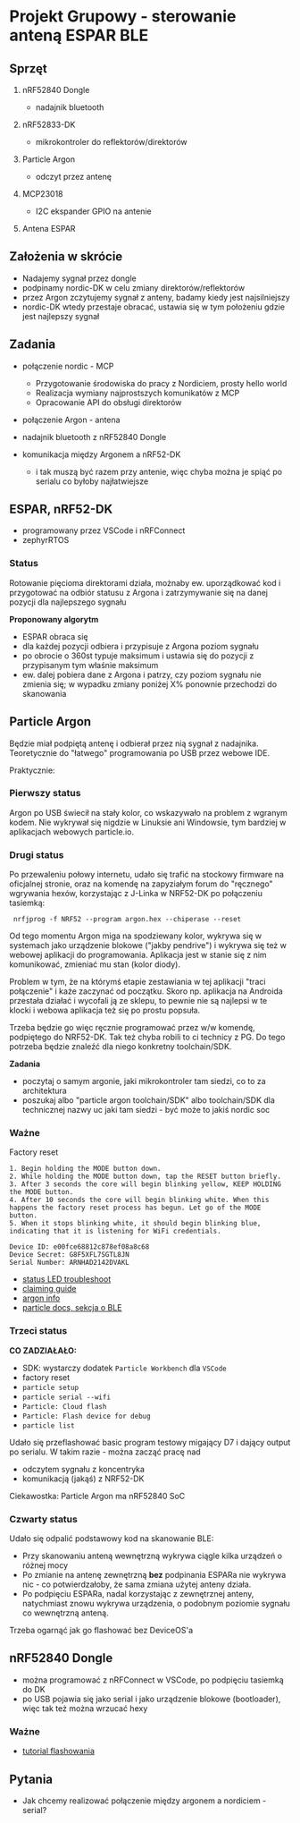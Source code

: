 # Projekt Grupowy - sterowanie anteną ESPAR BLE

## Sprzęt

1. nRF52840 Dongle 
    - nadajnik bluetooth

1. nRF52833-DK
    - mikrokontroler do reflektorów/direktorów
 
1. Particle Argon 
    - odczyt przez antenę

1. MCP23018 
    - I2C ekspander GPIO na antenie

1. Antena ESPAR


## Założenia w skrócie

* Nadajemy sygnał przez dongle
* podpinamy nordic-DK w celu zmiany direktorów/reflektorów
* przez Argon zczytujemy sygnał z anteny, badamy kiedy jest najsilniejszy 
* nordic-DK wtedy przestaje obracać, ustawia się w tym położeniu gdzie jest
    najlepszy sygnał 


## Zadania

- połączenie nordic - MCP
    * Przygotowanie środowiska do pracy z Nordiciem, prosty hello world
    * Realizacja wymiany najprostszych komunikatów z MCP
    * Opracowanie API do obsługi direktorów 

- połączenie Argon - antena

- nadajnik bluetooth z nRF52840 Dongle

- komunikacja między Argonem a nRF52-DK
    - i tak muszą być razem przy antenie, więc chyba można je spiąć po serialu
      co byłoby najłatwiejsze 
 

## ESPAR, nRF52-DK

* programowany przez VSCode i nRFConnect
* zephyrRTOS

### Status

Rotowanie pięcioma direktorami działa, możnaby ew. uporządkować kod i 
przygotować na odbiór statusu z Argona i zatrzymywanie się na danej pozycji
dla najlepszego sygnału

**Proponowany algorytm**

* ESPAR obraca się
* dla każdej pozycji odbiera i przypisuje z Argona poziom sygnału
* po obrocie o 360st typuje maksimum i ustawia się do pozycji z przypisanym
    tym właśnie maksimum
* ew. dalej pobiera dane z Argona i patrzy, czy poziom sygnału nie zmienia się;
    w wypadku zmiany poniżej X% ponownie przechodzi do skanowania 


## Particle Argon

Będzie miał podpiętą antenę i odbierał przez nią sygnał z nadajnika.
Teoretycznie do "łatwego" programowania po USB przez webowe IDE. 

Praktycznie:

### Pierwszy status

Argon po USB świecił na stały kolor, co wskazywało na problem z wgranym kodem. 
Nie wykrywał się nigdzie w Linuksie ani Windowsie, tym bardziej w aplikacjach
webowych particle.io.

### Drugi status

Po przewaleniu połowy internetu, udało się trafić na stockowy firmware na 
oficjalnej stronie, oraz na komendę na zapyziałym forum do "ręcznego" wgrywania
hexów, korzystając z J-Linka w NRF52-DK po połączeniu tasiemką:

```
 nrfjprog -f NRF52 --program argon.hex --chiperase --reset
```

Od tego momentu Argon miga na spodziewany kolor, wykrywa się w systemach jako
urządzenie blokowe ("jakby pendrive") i wykrywa się też w webowej aplikacji 
do programowania. Aplikacja jest w stanie się z nim komunikować, zmieniać mu 
stan (kolor diody). 

Problem w tym, że na którymś etapie zestawiania w tej 
aplikacji "traci połączenie" i każe zaczynać od początku. Skoro np. aplikacja 
na Androida przestała działać i wycofali ją ze sklepu, to pewnie nie są 
najlepsi w te klocki i webowa aplikacja też się po prostu popsuła.

Trzeba będzie go więc ręcznie programować przez w/w komendę, podpiętego do 
NRF52-DK. Tak też chyba robili to ci technicy z PG. Do tego potrzeba będzie 
znaleźć dla niego konkretny toolchain/SDK.

**Zadania**

* poczytaj o samym argonie, jaki mikrokontroler tam siedzi, co to za 
    architektura
* poszukaj albo "particle argon toolchain/SDK" albo toolchain/SDK dla 
    technicznej nazwy uc jaki tam siedzi - być może to jakiś nordic soc

### Ważne

Factory reset
```
1. Begin holding the MODE button down.
2. While holding the MODE button down, tap the RESET button briefly.
3. After 3 seconds the core will begin blinking yellow, KEEP HOLDING the MODE button.
4. After 10 seconds the core will begin blinking white. When this happens the factory reset process has begun. Let go of the MODE button.
5. When it stops blinking white, it should begin blinking blue, indicating that it is listening for WiFi credentials.
```

```
Device ID: e00fce68812c878ef08a8c68
Device Secret: G8F5XFL7SGTL8JN
Serial Number: ARNHAD2142DVAKL
```

* [status LED troubleshoot](https://docs.particle.io/troubleshooting/led/argon/)
* [claiming guide](https://diotlabs.daraghbyrne.me/docs/getting-started/4-claim-it/) 
* [argon info](https://www.hackster.io/ruchir1674/getting-started-with-particle-argon-and-xenon-1a1ea4)
* [particle docs, sekcja o BLE](https://docs.particle.io/reference/device-os/firmware/#ble-selectantenna-)

### Trzeci status

**CO ZADZIAŁAŁO:**
* SDK: wystarczy dodatek `Particle Workbench` dla `VSCode`
* factory reset
* `particle setup`
* `particle serial --wifi`
* `Particle: Cloud flash`
* `Particle: Flash device for debug` 
* `particle list`
 
Udało się przeflashować basic program testowy migający D7 i dający output
po serialu. W takim razie - można zacząć pracę nad

- odczytem sygnału z koncentryka
- komunikacją (jakąś) z NRF52-DK

Ciekawostka: Particle Argon ma nRF52840 SoC 

### Czwarty status

Udało się odpalić podstawowy kod na skanowanie BLE:

* Przy skanowaniu anteną wewnętrzną wykrywa ciągle kilka urządzeń o różnej mocy
* Po zmianie na antenę zewnętrzną **bez** podpinania ESPARa nie wykrywa nic - 
    co potwierdzałoby, że sama zmiana użytej anteny działa.
* Po podpięciu ESPARa, nadal korzystając z zewnętrznej anteny, natychmiast
    znowu wykrywa urządzenia, o podobnym poziomie sygnału co wewnętrzną anteną.
 
Trzeba ogarnąć jak go flashować bez DeviceOS'a 

## nRF52840 Dongle

* można programować z nRFConnect w VSCode, po podpięciu tasiemką do DK
* po USB pojawia się jako serial i jako urządzenie blokowe (bootloader), więc
    tak też można wrzucać hexy 

### Ważne

* [tutorial flashowania](https://devzone.nordicsemi.com/guides/short-range-guides/b/getting-started/posts/nrf52840-dongle-programming-tutorial) 


## Pytania

* Jak chcemy realizować połączenie między argonem a nordiciem - serial?


